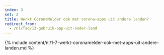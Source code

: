 ```yaml
---
index: 3
set: 2
title: Werkt CoronaMelder ook met corona-apps uit andere landen?
redirect_from: 
  - /nl/faq/13-gebruik-app-uit-ander-land
---
```

{% include content/nl/1-7-werkt-coronamelder-ook-met-apps-uit-andere-landen.md %}

